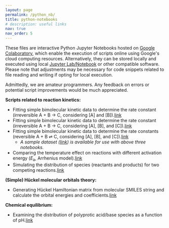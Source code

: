 ```yaml
---
layout: page
permalink: /python_nb/
title: python-notebooks
# description: useful links
nav: true
nav_order: 5
---
```

These files are interactive Python Jupyter Notebooks hosted on [Google Colaboratory](https://colab.research.google.com/), which enable the execution of scripts online using Google's cloud computing resources. Alternatively, they can be stored locally and executed using local [Jupyter Lab/Notebook](https://jupyter.org/) or other compatible software. Please note that adjustments may be necessary for code snippets related to file reading and writing if opting for local execution.

Admittedly, we are amateur programmers. Any feedback on errors or potential script improvements would be much appreciated.

**Scripts related to reaction kinetics:**
* Fitting simple bimolecular kinetic data to determine the rate constant (irreversible A + B $\rightarrow$ C, considering [A] and [B]).[link](https://colab.research.google.com/drive/1LsHmBT2GYA0QWXiv_-1YhPMdDowXGMRP?usp=sharing)
* Fitting simple bimolecular kinetic data to determine the rate constant (irreversible A + B $\rightarrow$ C, considering [A], [B], and [C]).[link](https://colab.research.google.com/drive/10h3DKmUKoPB8gT0s3auDHhIZu8-r15Ia?usp=sharing)
* Fitting simple bimolecular kinetic data to determine the rate constants (reversible A + B ⇌ C, considering [A], [B], and [C]).[link](https://colab.research.google.com/drive/1EkfKW8q0c_p4ILO0E779kYR3lsLDWbMD?usp=sharing)
    * *A sample dataset ([link](https://drive.google.com/file/d/1yAjNCOjmyvX6AL0BQUUckJJT81loUKcI/view?usp=share_link)) is available for use with above three notebooks.*
* Comparing the temperature effect on reactions with different activation energy (*E*<sub>a</sub>, Arrhenius model).[link](https://colab.research.google.com/drive/1ny_xSeoOWh7xz_mmlJasfZPo_u1oez5q?usp=sharing)
* Simulating the distribution of species (reactants and products) for two competing reactions.[link](https://colab.research.google.com/drive/1FGEb3GgZm28nCVQCqHbMtc83uQ8i9Imt?usp=sharing)

**(Simple) Hückel molecular orbitals theory:**
* Generating Hückel Hamiltonian matrix from molecular SMILES string and calculate the orbital energies and coefficients.[link](https://colab.research.google.com/drive/1BE0aXDqAEAWV_42iadY7pkE6J79Moa-N?usp=sharing)

**Chemical equilibrium:**
* Examining the distribution of polyprotic acid/base species as a function of pH.[link](https://colab.research.google.com/drive/10slXYorX5XqIydIQFeofTqxjKm2WS0C_?usp=drive_link)